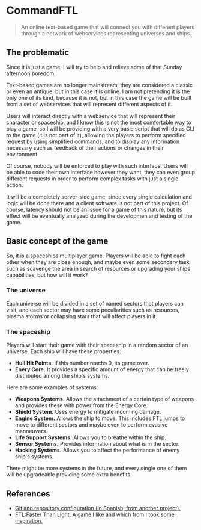 # CommandFTL

> An online text-based game that will connect you with different players through a network of webservices representing universes and ships.

## The problematic

Since it is just a game, I will try to help and relieve some of that Sunday afternoon boredom.

Text-based games are no longer mainstream, they are considered a classic or even an antique, but in this case it is online.
I am not pretending it is the only one of its kind, because it is not, but in this case the game will be built from a set of webservices that will represent different aspects of it.

Users will interact directly with a webservice that will represent their character or spaceship, and I know this is not the most comfortable way to play a game, so I will be providing with a very basic script that will do as CLI to the game (it is not part of it), allowing the players to perform specified request by using simplified commands, and to display any information necessary such as feedback of their actions or changes in their environment.

Of course, nobody will be enforced to play with such interface. Users will be able to code their own interface however they want, they can even group different requests in order to perform complex tasks with just a single action.

It will be a completely server-side game, since every single calculation and logic will be done there and a client software is not part of this project. Of course, latency should not be an issue for a game of this nature, but its effect will be eventually analyzed during the developmen and testing of the game.

## Basic concept of the game

So, it is a spaceships multiplayer game. Players will be able to fight each other when they are close enough, and maybe even some secondary task such as scavenge the area in search of resources or upgrading your ships capabilities, but how will it work?

### The universe

Each universe will be divided in a set of named sectors that players can visit, and each sector may have some peculiarities such as resources, plasma storms or collapsing stars that will affect players in it.

### The spaceship

Players will start their game with their spaceship in a random sector of an universe. Each ship will have these properties:
 * **Hull Hit Points.** If this number reachs 0, its game over.
 * **Enery Core.** It provides a specific amount of energy that can be freely distributed among the ship's systems.

Here are some examples of systems:
 * **Weapons Systems.** Allows the attachment of a certain type of weapons and provides these with power from the Energy Core.
 * **Shield System.** Uses energy to mitigate incoming damage. 
 * **Engine System.** Allows the ship to move. This includes FTL jumps to move to different sectors and maybe even to perform evasive manneuvers.
 * **Life Support Systems.** Allows you to breathe within the ship.
 * **Sensor Systems.** Provides information about what is in the sector.
 * **Hacking Systems.** Allows you to affect the performance of enemy ship's systems.

There might be more systems in the future, and every single one of them will be upgradeable providing some extra benefits.

## References

* [Git and repository configuration (In Spanish, from another project).](https://github.com/Anglepi/Aura/blob/main/docs/configuracion_git.md)
* [FTL:Faster Than Light. A game I like and which from I took some inspiration.](https://subsetgames.com/ftl.html)

